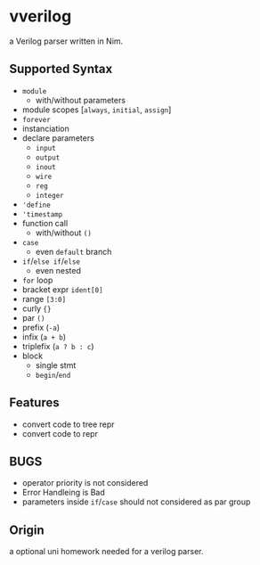 # vverilog
a Verilog parser written in Nim.

## Supported Syntax
- `module`
  - with/without parameters
- module scopes [`always`, `initial`, `assign`]
- `forever`
- instanciation
- declare parameters
  - `input`
  - `output`
  - `inout`
  - `wire`
  - `reg`
  - `integer`
- `'define`
- `'timestamp`
- function call
  - with/without `()`
- `case`
  - even `default` branch
- `if`/`else if`/`else`
  - even nested
- `for` loop
- bracket expr `ident[0]`
- range `[3:0]`
- curly `{}`
- par `()`
- prefix (`-a`)
- infix (`a + b`)
- triplefix (`a ? b : c`)
- block
  - single stmt
  - `begin`/`end`

## Features
- convert code to tree repr
- convert code to repr

## BUGS
- operator priority is not considered
- Error Handleing is Bad
- parameters inside `if`/`case` should not considered as par group

## Origin
a optional uni homework needed for a verilog parser.

